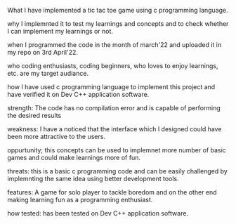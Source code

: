 What
I have implemented a tic tac toe game using c programming language.

why
I implemnted it to test my learnings and concepts and to check whether I can implement my learnings or not.

when
I programmed the code in the month of march'22 and uploaded it in my repo on 3rd April'22.

who
coding enthusiasts, coding beginners, who loves to enjoy learnings, etc. are my target audiance.

how
I have used c programming language to implement this project and have verified it on Dev C++ application software.




strength:
The code has no compilation error and is capable of performing the desired results

weakness:
I have a noticed that the interface which I designed could have been more attractive to the users.

oppurtunity;
this concepts can be used to implemnet more number of basic games and could make learnings more of fun.

threats:
this is a basic c programming code and can be easily challenged by implemnting the same idea using better development tools.



features:
A game for solo player to tackle boredom and on the other end making learning fun as a programming enthusiast.

how tested:
has been tested on Dev C++ application software.

